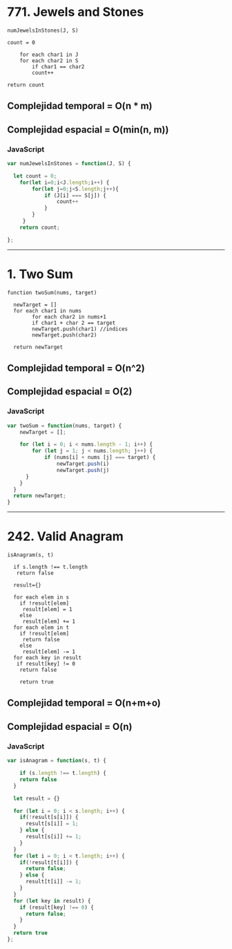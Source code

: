 # 771. Jewels and Stones

```
numJewelsInStones(J, S)

count = 0

	for each char1 in J
  	for each char2 in S
    	if char1 == char2
      	count++

return count
```

## Complejidad temporal = O(n * m)
## Complejidad espacial = O(min(n, m))

### JavaScript
```javascript
var numJewelsInStones = function(J, S) {

  let count = 0;
	for(let i=0;i<J.length;i++) {
  	    for(let j=0;j<S.length;j++){
            if (J[i] === S[j]) {
                count++
            }
        }
     }
	return count;

};
```

-------------------------------------------------

# 1. Two Sum
```
function twoSum(nums, target)

  newTarget = []
  for each char1 in nums
 		for each char2 in nums+1
    	if char1 + char 2 == target
      	newTarget.push(char1) //indices
        newTarget.push(char2)

  return newTarget
```

## Complejidad temporal = O(n^2)
## Complejidad espacial = O(2)

### JavaScript
```javascript
var twoSum = function(nums, target) {
    newTarget = [];

	for (let i = 0; i < nums.length - 1; i++) {
  	    for (let j = 1; j < nums.length; j++) {
            if (nums[i] + nums [j] === target) {
                newTarget.push(i)
                newTarget.push(j)
      }
    }
  }
  return newTarget;
}
```
---------------------------------------------------

# 242. Valid Anagram

```
isAnagram(s, t)

  if s.length !== t.length
   return false

  result={}

  for each elem in s
    if !result[elem]
     result[elem] = 1
    else
     result[elem] += 1
  for each elem in t
    if !result[elem]
     return false
    else
     result[elem] -= 1
  for each key in result
   if result[key] != 0
    return false

	return true
```
## Complejidad temporal = O(n+m+o)
## Complejidad espacial = O(n)

### JavaScript
```javascript
var isAnagram = function(s, t) {

	if (s.length !== t.length) {
    return false
  }

  let result = {}

  for (let i = 0; i < s.length; i++) {
    if(!result[s[i]]) {
      result[s[i]] = 1;
    } else {
      result[s[i]] += 1;
    }
  }
  for (let i = 0; i < t.length; i++) {
    if(!result[t[i]]) {
      return false;
    } else {
      result[t[i]] -= 1;
    }
  }
  for (let key in result) {
    if (result[key] !== 0) {
      return false;
    }
  }
  return true
};
```
